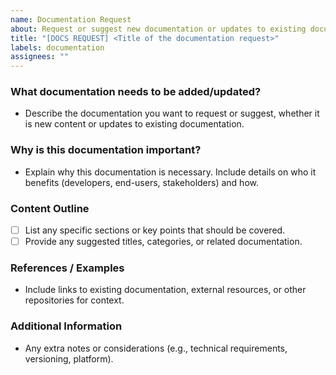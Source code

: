 ```yaml
---
name: Documentation Request
about: Request or suggest new documentation or updates to existing documentation
title: "[DOCS REQUEST] <Title of the documentation request>"
labels: documentation
assignees: ""
---
```


### **What documentation needs to be added/updated?**

- Describe the documentation you want to request or suggest, whether it is new content or updates to existing documentation.

### **Why is this documentation important?**

- Explain why this documentation is necessary. Include details on who it benefits (developers, end-users, stakeholders) and how.

### **Content Outline**

- [ ] List any specific sections or key points that should be covered.
- [ ] Provide any suggested titles, categories, or related documentation.

### **References / Examples**

- Include links to existing documentation, external resources, or other repositories for context.

### **Additional Information**

- Any extra notes or considerations (e.g., technical requirements, versioning, platform).
